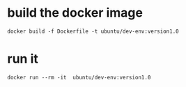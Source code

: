 

# build the docker image

`docker build -f Dockerfile -t ubuntu/dev-env:version1.0`

# run it

`docker run --rm -it  ubuntu/dev-env:version1.0`

